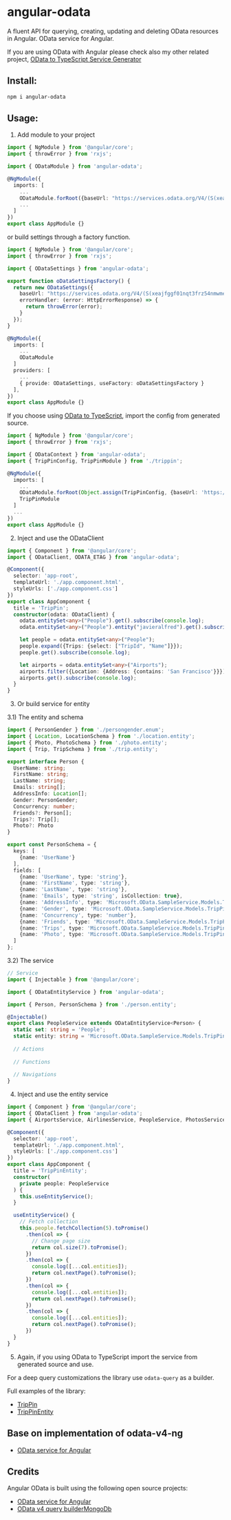 # angular-odata

A fluent API for querying, creating, updating and deleting OData resources in Angular.
OData service for Angular.

If you are using OData with Angular please check also my other related project, [OData to TypeScript Service Generator](https://github.com/diegomvh/Od2Ts)

## Install:

```bash
npm i angular-odata
```

## Usage:

1) Add module to your project

```typescript
import { NgModule } from '@angular/core';
import { throwError } from 'rxjs';

import { ODataModule } from 'angular-odata';

@NgModule({
  imports: [
    ...
    ODataModule.forRoot({baseUrl: "https://services.odata.org/V4/(S(xeajfggf01nqt3frz54nmwme))/TripPinServiceRW/"})
    ...
  ]
})
export class AppModule {}
```

or build settings through a factory function.

```typescript
import { NgModule } from '@angular/core';
import { throwError } from 'rxjs';

import { ODataSettings } from 'angular-odata';

export function oDataSettingsFactory() {
  return new ODataSettings({
    baseUrl: "https://services.odata.org/V4/(S(xeajfggf01nqt3frz54nmwme))/TripPinServiceRW/",
    errorHandler: (error: HttpErrorResponse) => {
      return throwError(error);
    }
  });
}

@NgModule({
  imports: [
    ...
    ODataModule
  ]
  providers: [
    ...
    { provide: ODataSettings, useFactory: oDataSettingsFactory }
  ],
})
export class AppModule {}
```

If you choose using [OData to TypeScript](https://github.com/diegomvh/Od2Ts), import the config from generated source.

```typescript
import { NgModule } from '@angular/core';
import { throwError } from 'rxjs';

import { ODataContext } from 'angular-odata';
import { TripPinConfig, TripPinModule } from './trippin';

@NgModule({
  imports: [
    ...
    ODataModule.forRoot(Object.assign(TripPinConfig, {baseUrl: 'https://services.odata.org/V4/(S(4m0tuxtnhcfctl4gzem3gr10))/TripPinServiceRW/' })),
    TripPinModule
  ]
  ...
})
export class AppModule {}
```

2) Inject and use the ODataClient

```typescript
import { Component } from '@angular/core';
import { ODataClient, ODATA_ETAG } from 'angular-odata';

@Component({
  selector: 'app-root',
  templateUrl: './app.component.html',
  styleUrls: ['./app.component.css']
})
export class AppComponent {
  title = 'TripPin';
  constructor(odata: ODataClient) {
    odata.entitySet<any>("People").get().subscribe(console.log);
    odata.entitySet<any>("People").entity("javieralfred").get().subscribe(console.log);

    let people = odata.entitySet<any>("People");
    people.expand({Trips: {select: ["TripId", "Name"]}});
    people.get().subscribe(console.log);

    let airports = odata.entitySet<any>("Airports");
    airports.filter({Location: {Address: {contains: 'San Francisco'}}});
    airports.get().subscribe(console.log);
  }
}
```

3) Or build service for entity

3.1) The entity and schema

```typescript
import { PersonGender } from './persongender.enum';
import { Location, LocationSchema } from './location.entity';
import { Photo, PhotoSchema } from './photo.entity';
import { Trip, TripSchema } from './trip.entity';

export interface Person {
  UserName: string;
  FirstName: string;
  LastName: string;
  Emails: string[];
  AddressInfo: Location[];
  Gender: PersonGender;
  Concurrency: number;
  Friends?: Person[];
  Trips?: Trip[];
  Photo?: Photo
}

export const PersonSchema = {
  keys: [ 
    {name: 'UserName'}
  ],
  fields: [
    {name: 'UserName', type: 'string'},
    {name: 'FirstName', type: 'string'},
    {name: 'LastName', type: 'string'},
    {name: 'Emails', type: 'string', isCollection: true},
    {name: 'AddressInfo', type: 'Microsoft.OData.SampleService.Models.TripPin.Location', isCollection: true},
    {name: 'Gender', type: 'Microsoft.OData.SampleService.Models.TripPin.PersonGender', isFlags: false},
    {name: 'Concurrency', type: 'number'},
    {name: 'Friends', type: 'Microsoft.OData.SampleService.Models.TripPin.Person', isNullable: true, isCollection: true, isNavigation: true},
    {name: 'Trips', type: 'Microsoft.OData.SampleService.Models.TripPin.Trip', isNullable: true, isCollection: true, isNavigation: true},
    {name: 'Photo', type: 'Microsoft.OData.SampleService.Models.TripPin.Photo', isNullable: true, isNavigation: true}
  ]
};
```

3.2) The service

```typescript
// Service
import { Injectable } from '@angular/core';

import { ODataEntityService } from 'angular-odata';

import { Person, PersonSchema } from './person.entity';

@Injectable()
export class PeopleService extends ODataEntityService<Person> {
  static set: string = 'People';
  static entity: string = 'Microsoft.OData.SampleService.Models.TripPin.Person';
  
  // Actions
  
  // Functions
  
  // Navigations
}
```

4) Inject and use the entity service

```typescript
import { Component } from '@angular/core';
import { ODataClient } from 'angular-odata';
import { AirportsService, AirlinesService, PeopleService, PhotosService, Airport, Person, PersonGender } from './trippin';

@Component({
  selector: 'app-root',
  templateUrl: './app.component.html',
  styleUrls: ['./app.component.css']
})
export class AppComponent {
  title = 'TripPinEntity';
  constructor(
    private people: PeopleService
  ) {
    this.useEntityService();
  }

  useEntityService() {
    // Fetch collection
    this.people.fetchCollection(5).toPromise()
      .then(col => {
        // Change page size
        return col.size(7).toPromise();
      })
      .then(col => {
        console.log([...col.entities]);
        return col.nextPage().toPromise();
      })
      .then(col => {
        console.log([...col.entities]);
        return col.nextPage().toPromise();
      })
      .then(col => {
        console.log([...col.entities]);
        return col.nextPage().toPromise();
      })
  }
}
```

5) Again, if you using OData to TypeScript import the service from generated source and use.

For a deep query customizations the library use `odata-query` as a builder.

Full examples of the library:

 - [TripPin](https://github.com/diegomvh/TripPin)
 - [TripPinEntity](https://github.com/diegomvh/TripPinEntity)


## Base on implementation of odata-v4-ng
 - [OData service for Angular](https://github.com/riccardomariani/odata-v4-ng)

## Credits
Angular OData is built using the following open source projects:
- [OData service for Angular](https://github.com/riccardomariani/odata-v4-ng)
- [OData v4 query builderMongoDb](https://github.com/techniq/odata-query)
